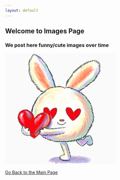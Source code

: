 ```yaml
---
layout: default
---
```


## Welcome to Images Page
### We post here funny/cute images over time

![Image](pictures/lovely.jpeg)

[Go Back to the Main Page](./)
